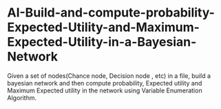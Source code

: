 # AI-Build-and-compute-probability-Expected-Utility-and-Maximum-Expected-Utility-in-a-Bayesian-Network

Given a set of nodes(Chance node, Decision node , etc) in a file, build a bayesian network and then compute probability, Expected utility and Maximum Expected utility in the network using Variable Enumeration Algorithm.
